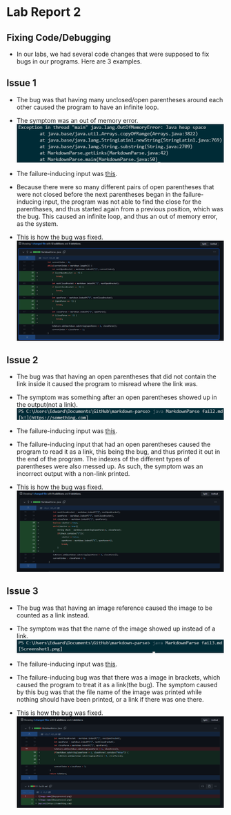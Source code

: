 # Lab Report 2

## Fixing Code/Debugging
- In our labs, we had several code changes that were supposed to fix bugs in our programs. Here are 3 examples.

## Issue 1
- The bug was that having many unclosed/open parentheses around each other caused the program to have an infinite loop.

- The symptom was an out of memory error. 
![Image](week4/fail1.png)

- The failure-inducing input was [this](https://github.com/phrzdgal/markdown-parse/blob/main/newfile.md).

- Because there were so many different pairs of open parentheses that were not closed before the next parentheses began in the failure-inducing input, the program was not able to find the close for the parenthases, and thus started again from a previous position, which was the bug. This caused an infinite loop, and thus an out of memory error, as the system.

- This is how the bug was fixed.
![Image](week4/fix1.png)

## Issue 2
- The bug was that having an open parentheses that did not contain the link inside it caused the program to misread where the link was.

- The symptom was something after an open parentheses showed up in the output(not a link).
![Image](week4/fail2.png)

- The failure-inducing input was [this](https://github.com/fantasticfishman/markdown-parse/commit/5c75bdd0f93c274757cfc52fb43b521f0a53cd9c).

- The failure-inducing input that had an open parentheses caused the program to read it as a link, this being the bug, and thus printed it out in the end of the program. The indexes of the different types of parentheses were also messed up. As such, the symptom was an incorrect output with a non-link printed.

- This is how the bug was fixed.
![Image](week4/fix2.png)

## Issue 3
- The bug was that having an image reference caused the image to be counted as a link instead.

- The symptom was that the name of the image showed up instead of a link. 
![Image](week4/fail3.png)

- The failure-inducing input was [this](https://github.com/fighterkabir/markdown-parse/commit/0e05f82551ef8c36d66acbe3d82309b472dfdd9d).

- The failure-inducing bug was that there was a image in brackets, which caused the program to treat it as a link(the bug). The symptom caused by this bug was that the file name of the image was printed while nothing should have been printed, or a link if there was one there.

- This is how the bug was fixed.
![Image](week4/fix3.png)



